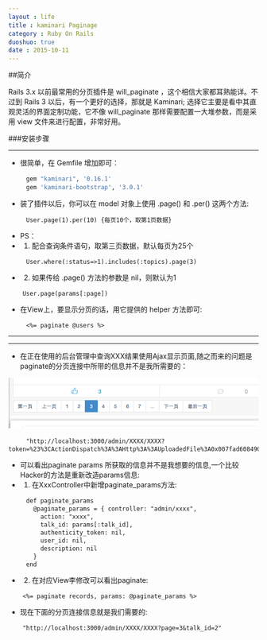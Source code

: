 ```yaml
---
layout : life
title : kaminari Paginage
category : Ruby On Rails
duoshuo: true
date : 2015-10-11
---
```


##简介
>
Rails 3.x 以前最常用的分页插件是 will_paginate ，这个相信大家都耳熟能详。不过到 Rails 3 以后，有一个更好的选择，那就是 Kaminari;
选择它主要是看中其直观灵活的界面定制功能，它不像 will_paginate 那样需要配置一大堆参数，而是采用 view 文件来进行配置，非常好用。


###安装步骤
******

* 很简单，在 Gemfile 增加即可：

 ```sh
      gem "kaminari", '0.16.1'
      gem 'kaminari-bootstrap', '3.0.1'
 ```
<!-- more -->

* 装了插件以后，你可以在 model 对象上使用 .page() 和 .per() 这两个方法:

 ```
      User.page(1).per(10) {每页10个，取第1页数据}
 ```

 >
* PS：
 * 1.   配合查询条件语句，取第三页数据，默认每页为25个
 ```
      User.where(:status=>1).includes(:topics).page(3)
 ```
 * 2.   如果传给 .page() 方法的参数是 nil，则默认为1

 ```
     User.page(params[:page])
 ```


* 在View上，要显示分页的话，用它提供的 helper 方法即可:

 ```
      <%= paginate @users %>
 ```

******
******

* 在正在使用的后台管理中查询XXX结果使用Ajax显示页面,随之而来的问题是paginate的分页连接中所带的信息并不是我所需要的：

![页面样式](/res/img/blog/paginate.png)

 ```
      "http://localhost:3000/admin/XXXX/XXXX?token=%23%3CActionDispatch%3A%3AHttp%3A%3AUploadedFile%3A0x007fad60849030%3E&page=3&talk_id=2&utf8=%E2%9C%93&page=3&user_id=2"
 ```

 >
* 可以看出paginate params 所获取的信息并不是我想要的信息,一个比较Hacker的方法是重新改造params信息:
 * 1. 在XxxController中新增paginate_params方法:

 ```
      def paginate_params
        @paginate_params = { controller: "admin/xxxx",
          action: "xxxx",
          talk_id: params[:talk_id],
          authenticity_token: nil,
          user_id: nil,
          description: nil
        }
      end
 ```
 * 2. 在对应View李修改可以看出paginate:

 ```
     <%= paginate records, params: @paginate_params %>
 ```


* 现在下面的分页连接信息就是我们需要的:

 ```
     "http://localhost:3000/admin/XXXX/XXXX?page=3&talk_id=2"
 ```



